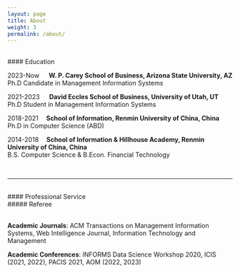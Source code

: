 ```yaml
---
layout: page
title: About
weight: 3
permalink: /about/
---
```


<br>
#### Education 
<br>

2023-Now &thinsp; &ensp; **W. P. Carey School of Business, Arizona State University, AZ**<br>
Ph.D Candidate in Management Information Systems 
<br>

2021-2023 &thinsp; &ensp; **David Eccles School of Business, University of Utah, UT**<br>
Ph.D Student in Management Information Systems 
<br>

2018-2021 &ensp; &thinsp;**School of Information, Renmin University of China, China**<br>
Ph.D in Computer Science (ABD)
<br>

2014-2018 &ensp; &thinsp;**School of Information & Hillhouse Academy, Renmin University of China, China**<br>
B.S. Computer Science & B.Econ. Financial Technology <br>

<br>

---
<br>
#### Professional Service
<br>
##### Referee <br>
<br>

**Academic Journals**: ACM Transactions on Management Information Systems, Web Intelligence Journal, Information Technology and Management <br>

**Academic Conferences**: INFORMS Data Science Workshop 2020, ICIS (2021, 2022), PACIS 2021, AOM (2022, 2023) <br>



